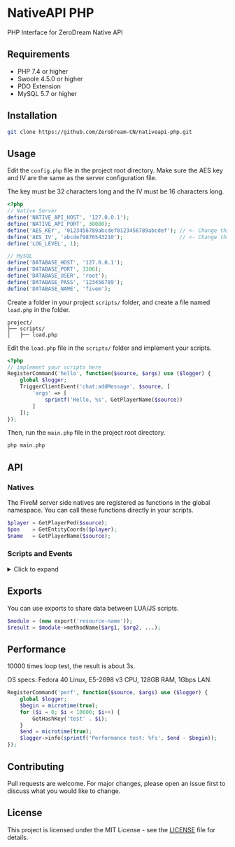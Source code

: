 # NativeAPI PHP
PHP Interface for ZeroDream Native API

## Requirements
- PHP 7.4 or higher
- Swoole 4.5.0 or higher
- PDO Extension
- MySQL 5.7 or higher

## Installation
```bash
git clone https://github.com/ZeroDream-CN/nativeapi-php.git
```

## Usage
Edit the `config.php` file in the project root directory. Make sure the AES key and IV are the same as the server configuration file.

The key must be 32 characters long and the IV must be 16 characters long.

```php
<?php
// Native Server
define('NATIVE_API_HOST', '127.0.0.1');
define('NATIVE_API_PORT', 38080);
define('AES_KEY', '0123456789abcdef0123456789abcdef'); // <- Change this
define('AES_IV', 'abcdef9876543210');                  // <- Change this
define('LOG_LEVEL', 1);

// MySQL
define('DATABASE_HOST', '127.0.0.1');
define('DATABASE_PORT', 3306);
define('DATABASE_USER', 'root');
define('DATABASE_PASS', '123456789');
define('DATABASE_NAME', 'fivem');
```

Create a folder in your project `scripts/` folder, and create a file named `load.php` in the folder.

```text
project/
├── scripts/
│   ├── load.php
```

Edit the `load.php` file in the `scripts/` folder and implement your scripts.

```php
<?php
// implement your scripts here
RegisterCommand('hello', function($source, $args) use ($logger) {
    global $logger;
    TriggerClientEvent('chat:addMessage', $source, [
        'args' => [
            sprintf('Hello, %s', GetPlayerName($source))
        ]
    ]);
});
```

Then, run the `main.php` file in the project root directory.

```bash
php main.php
```

## API

### Natives

The FiveM server side natives are registered as functions in the global namespace. You can call these functions directly in your scripts.

```php
$player = GetPlayerPed($source);
$pos    = GetEntityCoords($player);
$name   = GetPlayerName($source);
```

### Scripts and Events

<details>
<summary>Click to expand</summary>

### RegisterServerEvent
```php
RegisterServerEvent ( string $eventName, callable $callback )
```
Registers a server event with the specified name and callback function.

**Parameters:**
- `string $eventName`: The name of the server event to register.
- `callable $callback`: The callback function to execute when the event is triggered.

**Returns:**
- `bool`: `true` if the event was registered successfully, `false` otherwise.

### RegisterEvent
```php
RegisterEvent ( string $eventName, callable $callback )
```
Registers an event with the specified name and callback function.

**Parameters:**
- `string $eventName`: The name of the event to register.
- `callable $callback`: The callback function to execute when the event is triggered.

**Returns:**
- `bool`: `true` if the event was registered successfully, `false` otherwise.

### TriggerEvent
```php
TriggerEvent ( string $eventName, mixed ...$args )
```
Triggers an event with the specified name and arguments.

**Parameters:**
- `string $eventName`: The name of the event to trigger.
- `mixed ...$args`: The arguments to pass to the event callback.

**Returns:**
- `bool`: `true` if the event was triggered successfully, `false` otherwise.

### TriggerClientEvent
```php
TriggerClientEvent ( string $eventName, mixed ...$args )
```
Triggers a client event with the specified name and arguments.

**Parameters:**
- `string $eventName`: The name of the client event to trigger.
- `mixed ...$args`: The arguments to pass to the event callback.

**Returns:**
- `bool`: `true` if the event was triggered successfully, `false` otherwise.

### RegisterCommand
```php
RegisterCommand ( string $command, callable $callback, bool $restricted = false )
```
Registers a command with the specified name, callback function, and restriction status.

**Parameters:**
- `string $command`: The name of the command to register.
- `callable $callback`: The callback function to execute when the command is triggered.
- `bool $restricted`: Whether the command is restricted (default is `false`).

**Returns:**
- `bool`: `true` if the command was registered successfully, `false` otherwise.

### EvalCode
```php
EvalCode ( string $code )
```
Evaluates the specified code and processes the result.

**Parameters:**
- `string $code`: The code to evaluate.

**Returns:**
- `mixed`: The processed result of the evaluated code.

### CreateThread
```php
CreateThread ( callable $callback )
```
Creates a new thread with the specified callback function.

Do not nest threads! This can lead to unpredictable errors.
```php
CreateThread(function() {
    // ... some code
    CreateThread(function() {
        // The nested part
    });
});
```

**Parameters:**
- `callable $callback`: The callback function to execute in the new thread.

**Returns:**
- `int`: The ID of the created thread.

</details>

## Exports
You can use exports to share data between LUA/JS scripts.

```php
$module = (new export('resource-name'));
$result = $module->methodName($arg1, $arg2, ...);
```

## Performance
10000 times loop test, the result is about 3s.

OS specs: Fedora 40 Linux, E5-2698 v3 CPU, 128GB RAM, 1Gbps LAN.
```php
RegisterCommand('perf', function($source, $args) use ($logger) {
    global $logger;
    $begin = microtime(true);
    for ($i = 0; $i < 10000; $i++) {
        GetHashKey('test' . $i);
    }
    $end = microtime(true);
    $logger->info(sprintf('Performance test: %fs', $end - $begin));
});
```

## Contributing
Pull requests are welcome. For major changes, please open an issue first to discuss what you would like to change.

## License
This project is licensed under the MIT License - see the [LICENSE](LICENSE) file for details.
